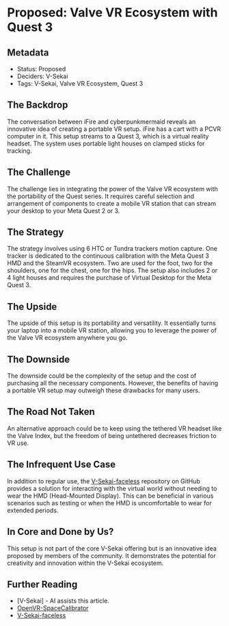 # Proposed: Valve VR Ecosystem with Quest 3

## Metadata

- Status: Proposed <!-- Draft | Proposed | Rejected | Accepted | Deprecated | Superseded by -->
- Deciders: V-Sekai
- Tags: V-Sekai, Valve VR Ecosystem, Quest 3

## The Backdrop

The conversation between iFire and cyberpunkmermaid reveals an innovative idea of creating a portable VR setup. iFire has a cart with a PCVR computer in it. This setup streams to a Quest 3, which is a virtual reality headset. The system uses portable light houses on clamped sticks for tracking.

## The Challenge

The challenge lies in integrating the power of the Valve VR ecosystem with the portability of the Quest series. It requires careful selection and arrangement of components to create a mobile VR station that can stream your desktop to your Meta Quest 2 or 3.

## The Strategy

The strategy involves using 6 HTC or Tundra trackers motion capture. One tracker is dedicated to the continuous calibration with the Meta Quest 3 HMD and the SteamVR ecosystem. Two are used for the foot, two for the shoulders, one for the chest, one for the hips. The setup also includes 2 or 4 light houses and requires the purchase of Virtual Desktop for the Meta Quest 3.

## The Upside

The upside of this setup is its portability and versatility. It essentially turns your laptop into a mobile VR station, allowing you to leverage the power of the Valve VR ecosystem anywhere you go.

## The Downside

The downside could be the complexity of the setup and the cost of purchasing all the necessary components. However, the benefits of having a portable VR setup may outweigh these drawbacks for many users.

## The Road Not Taken

An alternative approach could be to keep using the tethered VR headset like the Valve Index, but the freedom of being untethered decreases friction to VR use.

## The Infrequent Use Case

In addition to regular use, the [V-Sekai-faceless](https://github.com/V-Sekai/V-Sekai-faceless) repository on GitHub provides a solution for interacting with the virtual world without needing to wear the HMD (Head-Mounted Display). This can be beneficial in various scenarios such as testing or when the HMD is uncomfortable to wear for extended periods.

## In Core and Done by Us?

This setup is not part of the core V-Sekai offering but is an innovative idea proposed by members of the community. It demonstrates the potential for creativity and innovation within the V-Sekai ecosystem.

## Further Reading

- [V-Sekai] - AI assists this article.
- [OpenVR-SpaceCalibrator](https://github.com/hyblocker/OpenVR-SpaceCalibrator/releases/tag/v1.5)
- [V-Sekai-faceless](https://github.com/V-Sekai/V-Sekai-faceless)
